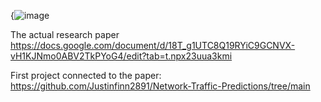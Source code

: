 {![image](https://github.com/user-attachments/assets/bc16b7f8-b9fd-4ba1-a094-6af2586bc19b)


The actual research paper
https://docs.google.com/document/d/18T_g1UTC8Q19RYiC9GCNVX-vH1KJNmo0ABV2TkPYoG4/edit?tab=t.npx23uua3kmi

First project connected to the paper: 
https://github.com/Justinfinn2891/Network-Traffic-Predictions/tree/main
